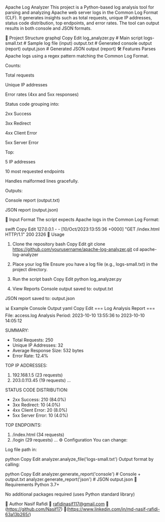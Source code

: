 Apache Log Analyzer
This project is a Python-based log analysis tool for parsing and analyzing Apache web server logs in the Common Log Format (CLF).
It generates insights such as total requests, unique IP addresses, status code distribution, top endpoints, and error rates.
The tool can output results in both console and JSON formats.

📂 Project Structure
graphql
Copy
Edit
log_analyzer.py       # Main script
logs-small.txt        # Sample log file (input)
output.txt            # Generated console output (report)
output.json           # Generated JSON output (report)
🛠️ Features
Parses Apache logs using a regex pattern matching the Common Log Format.

Counts:

Total requests

Unique IP addresses

Error rates (4xx and 5xx responses)

Status code grouping into:

2xx Success

3xx Redirect

4xx Client Error

5xx Server Error

Top:

5 IP addresses

10 most requested endpoints

Handles malformed lines gracefully.

Outputs:

Console report (output.txt)

JSON report (output.json)

📜 Input Format
The script expects Apache logs in the Common Log Format:

swift
Copy
Edit
127.0.0.1 - - [10/Oct/2023:13:55:36 +0000] "GET /index.html HTTP/1.1" 200 2326
🚀 Usage
1. Clone the repository
bash
Copy
Edit
git clone https://github.com/yourusername/apache-log-analyzer.git
cd apache-log-analyzer
2. Place your log file
Ensure you have a log file (e.g., logs-small.txt) in the project directory.

3. Run the script
bash
Copy
Edit
python log_analyzer.py
4. View Reports
Console output saved to: output.txt

JSON report saved to: output.json

📊 Example Console Output
yaml
Copy
Edit
=== Log Analysis Report ===
File: access.log
Analysis Period: 2023-10-10 13:55:36 to 2023-10-10 14:05:12

SUMMARY:
- Total Requests: 250
- Unique IP Addresses: 32
- Average Response Size: 532 bytes
- Error Rate: 12.4%

TOP IP ADDRESSES:
1. 192.168.1.5 (23 requests)
2. 203.0.113.45 (19 requests)
...

STATUS CODE DISTRIBUTION:
- 2xx Success: 210 (84.0%)
- 3xx Redirect: 10 (4.0%)
- 4xx Client Error: 20 (8.0%)
- 5xx Server Error: 10 (4.0%)

TOP ENDPOINTS:
1. /index.html (34 requests)
2. /login (29 requests)
...
⚙️ Configuration
You can change:

Log file path in:

python
Copy
Edit
analyzer.analyze_file('logs-small.txt')
Output format by calling:

python
Copy
Edit
analyzer.generate_report('console')  # Console + output.txt
analyzer.generate_report('json')     # JSON output.json
📌 Requirements
Python 3.7+

No additional packages required (uses Python standard library)

👤 Author
Nasif Rafidi
📧 rafidinasif117@gmail.com
🔗 (https://github.com/Nasif17)
🔗(https://www.linkedin.com/in/md-nasif-rafidi-63a13b265/)
